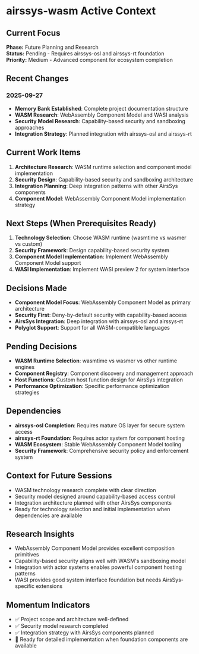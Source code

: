 # airssys-wasm Active Context

## Current Focus
**Phase:** Future Planning and Research  
**Status:** Pending - Requires airssys-osl and airssys-rt foundation  
**Priority:** Medium - Advanced component for ecosystem completion

## Recent Changes
### 2025-09-27
- **Memory Bank Established**: Complete project documentation structure
- **WASM Research**: WebAssembly Component Model and WASI analysis
- **Security Model Research**: Capability-based security and sandboxing approaches
- **Integration Strategy**: Planned integration with airssys-osl and airssys-rt

## Current Work Items
1. **Architecture Research**: WASM runtime selection and component model implementation
2. **Security Design**: Capability-based security and sandboxing architecture
3. **Integration Planning**: Deep integration patterns with other AirsSys components
4. **Component Model**: WebAssembly Component Model implementation strategy

## Next Steps (When Prerequisites Ready)
1. **Technology Selection**: Choose WASM runtime (wasmtime vs wasmer vs custom)
2. **Security Framework**: Design capability-based security system
3. **Component Model Implementation**: Implement WebAssembly Component Model support
4. **WASI Implementation**: Implement WASI preview 2 for system interface

## Decisions Made
- **Component Model Focus**: WebAssembly Component Model as primary architecture
- **Security First**: Deny-by-default security with capability-based access
- **AirsSys Integration**: Deep integration with airssys-osl and airssys-rt
- **Polyglot Support**: Support for all WASM-compatible languages

## Pending Decisions
- **WASM Runtime Selection**: wasmtime vs wasmer vs other runtime engines
- **Component Registry**: Component discovery and management approach
- **Host Functions**: Custom host function design for AirsSys integration
- **Performance Optimization**: Specific performance optimization strategies

## Dependencies
- **airssys-osl Completion**: Requires mature OS layer for secure system access
- **airssys-rt Foundation**: Requires actor system for component hosting
- **WASM Ecosystem**: Stable WebAssembly Component Model tooling
- **Security Framework**: Comprehensive security policy and enforcement system

## Context for Future Sessions
- WASM technology research complete with clear direction
- Security model designed around capability-based access control
- Integration architecture planned with other AirsSys components
- Ready for technology selection and initial implementation when dependencies are available

## Research Insights
- WebAssembly Component Model provides excellent composition primitives
- Capability-based security aligns well with WASM's sandboxing model
- Integration with actor systems enables powerful component hosting patterns
- WASI provides good system interface foundation but needs AirsSys-specific extensions

## Momentum Indicators
- ✅ Project scope and architecture well-defined
- ✅ Security model research completed
- ✅ Integration strategy with AirsSys components planned
- 🔄 Ready for detailed implementation when foundation components are available